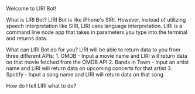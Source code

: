 Welcome to LIRI Bot!

What is LIRI Bot?
LIRI Bot is like iPhone's SIRI. However, instead of utilizing speech interpretation like SIRI, LIRI uses language interpretation. LIRI is a command line node app that takes in parameters you type into the terminal and returns data.

What can LIRI Bot do for you?
LIRI will be able to return data to you from three different APIs:
    1. OMDB - Input a movie name and LIRI will return data on that movie fetched from the OMDB API
    2. Bands in Town - Input an artist name and LIRI will return data on upcoming concerts for that artist
    3. Spotify - Input a song name and LIRI will return data on that song

How do I tell LIRI what to do?

